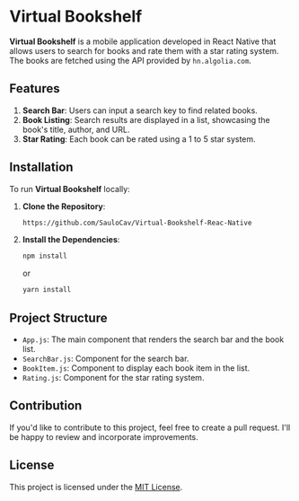 # Virtual Bookshelf

**Virtual Bookshelf** is a mobile application developed in React Native that allows users to search for books and rate them with a star rating system. The books are fetched using the API provided by `hn.algolia.com`.

## Features

1. **Search Bar**: Users can input a search key to find related books.
2. **Book Listing**: Search results are displayed in a list, showcasing the book's title, author, and URL.
3. **Star Rating**: Each book can be rated using a 1 to 5 star system.

## Installation

To run **Virtual Bookshelf** locally:

1. **Clone the Repository**:

   ```bash
   https://github.com/SauloCav/Virtual-Bookshelf-Reac-Native
   ```

2. **Install the Dependencies**:

   ```bash
   npm install
   ```

   or

   ```bash
   yarn install
   ```

## Project Structure

- `App.js`: The main component that renders the search bar and the book list.
- `SearchBar.js`: Component for the search bar.
- `BookItem.js`: Component to display each book item in the list.
- `Rating.js`: Component for the star rating system.

## Contribution

If you'd like to contribute to this project, feel free to create a pull request. I'll be happy to review and incorporate improvements.

## License

This project is licensed under the [MIT License](LICENSE).
